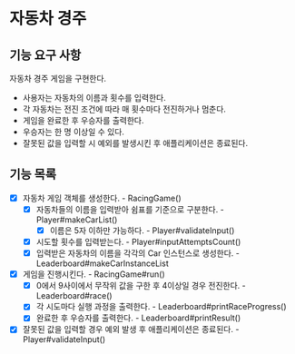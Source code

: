 # 자동차 경주

## 기능 요구 사항

자동차 경주 게임을 구현한다.

- 사용자는 자동차의 이름과 횟수를 입력한다.
- 각 자동차는 전진 조건에 따라 매 횟수마다 전진하거나 멈춘다.
- 게임을 완료한 후 우승자를 출력한다.
- 우승자는 한 명 이상일 수 있다.
- 잘못된 값을 입력할 시 예외를 발생시킨 후 애플리케이션은 종료된다.

## 기능 목록

- [x] 자동차 게임 객체를 생성한다. - RacingGame()
    - [x] 자동차들의 이름을 입력받아 쉼표를 기준으로 구분한다. - Player#makeCarList()
        - [x] 이름은 5자 이하만 가능하다. - Player#validateInput()
    - [x] 시도할 횟수를 입력받는다. - Player#inputAttemptsCount()
    - [x] 입력받은 자동차의 이름을 각각의 Car 인스턴스로 생성한다. - Leaderboard#makeCarInstanceList
- [x] 게임을 진행시킨다. - RacingGame#run()
    - [x] 0에서 9사이에서 무작위 값을 구한 후 4이상일 경우 전진한다. - Leaderboard#race()
    - [x] 각 시도마다 실행 과정을 출력한다. - Leaderboard#printRaceProgress()
    - [x] 완료한 후 우승자를 출력한다. - Leaderboard#printResult()
- [x] 잘못된 값을 입력할 경우 예외 발생 후 애플리케이션은 종료된다. - Player#validateInput()